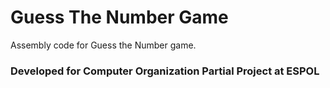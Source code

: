 # Guess The Number Game
Assembly code for Guess the Number game.

### Developed for Computer Organization Partial Project at ESPOL
